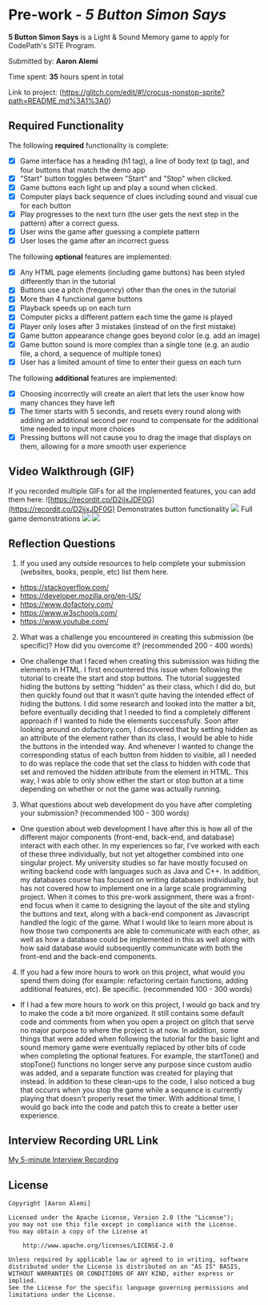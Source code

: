 # Pre-work - *5 Button Simon Says*

**5 Button Simon Says** is a Light & Sound Memory game to apply for CodePath's SITE Program. 

Submitted by: **Aaron Alemi**

Time spent: **35** hours spent in total

Link to project: (https://glitch.com/edit/#!/crocus-nonstop-sprite?path=README.md%3A1%3A0)

## Required Functionality

The following **required** functionality is complete:

* [X] Game interface has a heading (h1 tag), a line of body text (p tag), and four buttons that match the demo app
* [X] "Start" button toggles between "Start" and "Stop" when clicked. 
* [X] Game buttons each light up and play a sound when clicked. 
* [X] Computer plays back sequence of clues including sound and visual cue for each button
* [X] Play progresses to the next turn (the user gets the next step in the pattern) after a correct guess. 
* [X] User wins the game after guessing a complete pattern
* [X] User loses the game after an incorrect guess

The following **optional** features are implemented:

* [X] Any HTML page elements (including game buttons) has been styled differently than in the tutorial
* [X] Buttons use a pitch (frequency) other than the ones in the tutorial
* [X] More than 4 functional game buttons
* [X] Playback speeds up on each turn
* [X] Computer picks a different pattern each time the game is played
* [X] Player only loses after 3 mistakes (instead of on the first mistake)
* [X] Game button appearance change goes beyond color (e.g. add an image)
* [X] Game button sound is more complex than a single tone (e.g. an audio file, a chord, a sequence of multiple tones)
* [X] User has a limited amount of time to enter their guess on each turn

The following **additional** features are implemented:

- [X] Choosing incorrectly will create an alert that lets the user know how many chances they have left
- [X] The timer starts with 5 seconds, and resets every round along with addiing an additional second per round to compensate for the additional time needed to input more choices
- [X] Pressing buttons will not cause you to drag the image that displays on them, allowing for a more smooth user experience

## Video Walkthrough (GIF)

If you recorded multiple GIFs for all the implemented features, you can add them here:
![https://recordit.co/D2ijxJDF0G](https://recordit.co/D2ijxJDF0G) Demonstrates button functionality
![](https://recordit.co/48GyVLm0vH) Full game demonstrations
![](gif3-link-here)
![](gif4-link-here)

## Reflection Questions
1. If you used any outside resources to help complete your submission (websites, books, people, etc) list them here. 
- https://stackoverflow.com/
- https://developer.mozilla.org/en-US/
- https://www.dofactory.com/
- https://www.w3schools.com/
- https://www.youtube.com/

2. What was a challenge you encountered in creating this submission (be specific)? How did you overcome it? (recommended 200 - 400 words) 
- One challenge that I faced when creating this submission was hiding the elements in HTML. I first encountered this issue when following the tutorial to create the start and stop buttons. The tutorial suggested hiding the buttons by setting “hidden” as their class, which I did do, but then quickly found out that it wasn’t quite having the intended effect of hiding the buttons. I did some research and looked into the matter a bit, before eventually deciding that I needed to find a completely different approach if I wanted to hide the elements successfully. Soon after looking around on dofactory.com, I discovered that by setting hidden as an attribute of the element rather than its class, I would be able to hide the buttons in the intended way. And whenever I wanted to change the corresponding status of each button from hidden to visible, all I needed to do was replace the code that set the class to hidden with code that set and removed the hidden attribute from the element in HTML. This way, I was able to only show either the start or stop button at a time depending on whether or not the game was actually running.

3. What questions about web development do you have after completing your submission? (recommended 100 - 300 words) 
- One question about web development I have after this is how all of the different major components (front-end, back-end, and database) interact with each other. In my experiences so far, I’ve worked with each of these three individually, but not yet altogether combined into one singular project. My university studies so far have mostly focused on writing backend code with languages such as Java and C++. In addition, my databases course has focused on writing databases individually, but has not covered how to implement one in a large scale programming project. When it comes to this pre-work assignment, there was a front-end focus when it came to designing the layout of the site and styling the buttons and text, along with a back-end component as Javascript handled the logic of the game. What I would like to learn more about is how those two components are able to communicate with each other, as well as how a database could be implemented in this as well along with how said database would subsequently communicate with both the front-end and the back-end components.

4. If you had a few more hours to work on this project, what would you spend them doing (for example: refactoring certain functions, adding additional features, etc). Be specific. (recommended 100 - 300 words) 
- If I had a few more hours to work on this project, I would go back and try to make the code a bit more organized. It still contains some default code and comments from when you open a project on glitch that serve no major purpose to where the project is at now. In addition, some things that were added when following the tutorial for the basic light and sound memory game were eventually replaced by other bits of code when completing the optional features. For example, the startTone() and stopTone() functions no longer serve any purpose since custom audio was added, and a separate function was created for playing that instead. In addition to these clean-ups to the code, I also noticed a bug that occurrs when you stop the game while a sequence is currently playing that doesn't properly reset the timer. With additional time, I would go back into the code and patch this to create a better user experience.



## Interview Recording URL Link

[My 5-minute Interview Recording](your-link-here)


## License

    Copyright [Aaron Alemi]

    Licensed under the Apache License, Version 2.0 (the "License");
    you may not use this file except in compliance with the License.
    You may obtain a copy of the License at

        http://www.apache.org/licenses/LICENSE-2.0

    Unless required by applicable law or agreed to in writing, software
    distributed under the License is distributed on an "AS IS" BASIS,
    WITHOUT WARRANTIES OR CONDITIONS OF ANY KIND, either express or implied.
    See the License for the specific language governing permissions and
    limitations under the License.
